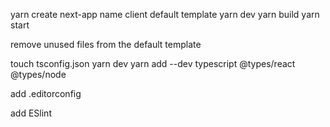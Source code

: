 yarn create next-app
    name client
    default template
        yarn dev
        yarn build
        yarn start

remove unused files from the default template

touch tsconfig.json
    yarn dev
        yarn add --dev typescript @types/react @types/node

add .editorconfig

add ESlint
